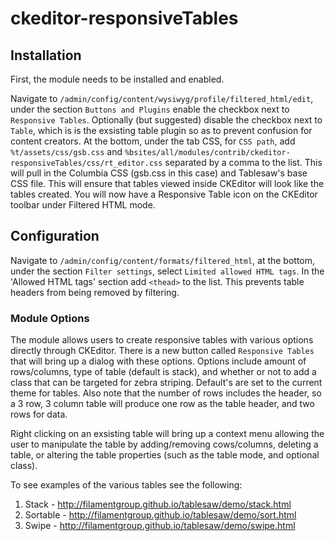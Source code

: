 # ckeditor-responsiveTables

## Installation

First, the module needs to be installed and enabled.

Navigate to `/admin/config/content/wysiwyg/profile/filtered_html/edit`, under the section `Buttons and Plugins` enable the checkbox next to `Responsive Tables`. Optionally (but suggested) disable the checkbox next to `Table`, which is is the exsisting 
table plugin so as to prevent confusion for content creators. At the bottom, under the tab CSS, for `CSS path`, add
`%t/assets/css/gsb.css` and `%bsites/all/modules/contrib/ckeditor-responsiveTables/css/rt_editor.css` separated by a comma to the list. This will pull in the Columbia CSS (gsb.css in this case) and Tablesaw's base CSS file.
 This will ensure that tables viewed inside CKEditor will look like the tables created. You will
now have a Responsive Table icon on the CKEditor toolbar under Filtered HTML mode.

## Configuration

Navigate to `/admin/config/content/formats/filtered_html`, at the bottom, under the section `Filter settings`, select `Limited allowed HTML tags`.
In the 'Allowed HTML tags' section add `<thead>` to the list. This prevents table headers from being removed by filtering. 

### Module Options

The module allows users to create responsive tables with various options directly through CKEditor. There is a new button called `Responsive Tables` that will bring up a dialog with
these options. Options include amount of rows/columns, type of table (default is stack), and whether or not to add a class that can be targeted for zebra striping.
Default's are set to the current theme for tables. Also note that the number of rows includes the header, so a 3 row, 3 column table will produce one row as the table header, and two rows for data.

Right clicking on an exsisting table will bring up a context menu allowing the user to manipulate the table by adding/removing cows/columns, deleting a table, or altering the table properties (such as the table mode, and optional class).

To see examples of the various tables see the following:

1. Stack    - http://filamentgroup.github.io/tablesaw/demo/stack.html
2. Sortable - http://filamentgroup.github.io/tablesaw/demo/sort.html
3. Swipe    - http://filamentgroup.github.io/tablesaw/demo/swipe.html
